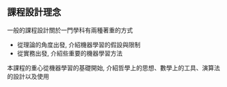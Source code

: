 ## 課程設計理念

一般的課程設計關於一門學科有兩種著重的方式

* 從理論的角度出發, 介紹機器學習的假設與限制
* 從實務出發, 介紹些重要的機器學習方法

本課程的重心從機器學習的基礎開始, 介紹哲學上的思想、數學上的工具、演算法的設計以及使用